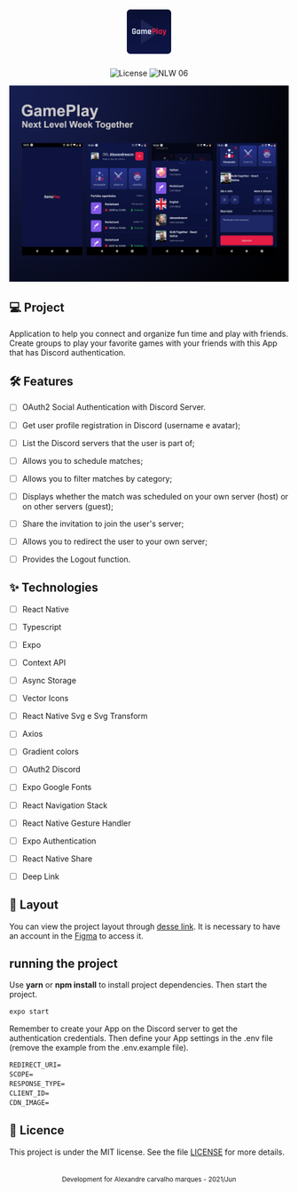 <h1 align="center">
  <img alt="GamePlay" height="80" title="Plant Manager" src=".github/logo.png" />
</h1>

<p align="center">
  <img alt="License" src="https://img.shields.io/static/v1?label=license&message=MIT&color=E51C44&labelColor=0A1033">

 <img src="https://img.shields.io/static/v1?label=NLW&message=06&color=E51C44&labelColor=0A1033" alt="NLW 06" />
</p>


![cover](.github/cover.png?style=flat)


## 💻 Project
Application to help you connect and organize fun time and play with friends. Create groups to play your favorite games with your friends with this App that has Discord authentication.

## :hammer_and_wrench: Features 

-   [ ] OAuth2 Social Authentication with Discord Server.
-   [ ] Get user profile registration in Discord (username e avatar);
-   [ ] List the Discord servers that the user is part of;
-   [ ] Allows you to schedule matches;
-   [ ] Allows you to filter matches by category;
-   [ ] Displays whether the match was scheduled on your own server (host) or on other servers (guest);
-   [ ] Share the invitation to join the user's server;
-   [ ] Allows you to redirect the user to your own server;
-   [ ] Provides the Logout function.


## ✨ Technologies

-   [ ] React Native
-   [ ] Typescript
-   [ ] Expo
-   [ ] Context API
-   [ ] Async Storage
-   [ ] Vector Icons
-   [ ] React Native Svg e Svg Transform
-   [ ] Axios
-   [ ] Gradient colors
-   [ ] OAuth2 Discord 
-   [ ] Expo Google Fonts
-   [ ] React Navigation Stack
-   [ ] React Native Gesture Handler
-   [ ] Expo Authentication
-   [ ] React Native Share
-   [ ] Deep Link


## 🔖 Layout

You can view the project layout through [desse link](https://www.figma.com/file/0kv33XYjvOgvKGKHBaiR07/GamePlay-NLW-Together?node-id=58913%3A83). It is necessary to have an account in the [Figma](http://figma.com/) to access it.


## running the project

Use **yarn** or **npm install** to install project dependencies.
Then start the project.

```cl
expo start
```

Remember to create your App on the Discord server to get the authentication credentials. Then define your App settings in the .env file (remove the example from the .env.example file).
 ```cl
REDIRECT_URI=
SCOPE=
RESPONSE_TYPE=
CLIENT_ID=
CDN_IMAGE=
```


## 📄 Licence

This project is under the MIT license. See the file [LICENSE](LICENSE.md) for more details.

<br />

<div align="center">
  <small>Development for Alexandre carvalho marques - 2021/Jun</small>
</div>